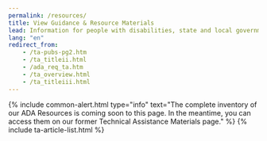 ```yaml
---
permalink: /resources/
title: View Guidance & Resource Materials
lead: Information for people with disabilities, state and local governments, and businesses
lang: "en"
redirect_from:
    - /ta-pubs-pg2.htm
    - /ta_titleii.html
    - /ada_req_ta.htm
    - /ta_overview.html
    - /ta_titleiii.html
---
```


{% include common-alert.html type="info" text="The complete inventory of our ADA Resources is coming soon to this page. In the meantime, you can access them on our former Technical Assistance Materials page." %}
{% include ta-article-list.html %}


